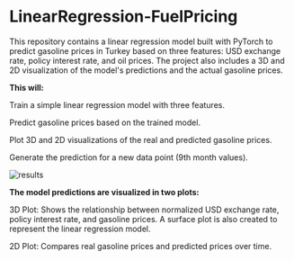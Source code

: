 # LinearRegression-FuelPricing
This repository contains a linear regression model built with PyTorch to predict gasoline prices in Turkey based on three features: USD exchange rate, policy interest rate, and oil prices. The project also includes a 3D and 2D visualization of the model's predictions and the actual gasoline prices.

**This will:**

Train a simple linear regression model with three features.  

Predict gasoline prices based on the trained model. 

Plot 3D and 2D visualizations of the real and predicted gasoline prices.

Generate the prediction for a new data point (9th month values).
    
![results](https://github.com/user-attachments/assets/3e6a3190-06ef-4e0c-9678-a99c668df76c)

**The model predictions are visualized in two plots:**

3D Plot: Shows the relationship between normalized USD exchange rate, policy interest rate, and gasoline prices. 
A surface plot is also created to represent the linear regression model.

2D Plot: Compares real gasoline prices and predicted prices over time.
